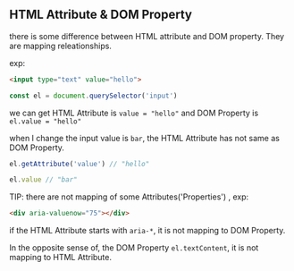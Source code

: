 ## HTML Attribute & DOM Property
there is some difference between HTML attribute and DOM property. They are mapping releationships.

exp:
```html
<input type="text" value="hello">
```
```js
const el = document.querySelector('input')
```

we can get HTML Attribute is `value = "hello"` and DOM Property is `el.value = "hello"`

when I change the input value is `bar`, the HTML Attribute has not same as DOM Property.

```js
el.getAttribute('value') // "hello"

el.value // "bar"
```

TIP: there are not mapping of some Attributes('Properties') ,
exp:
```html
<div aria-valuenow="75"></div>
```

if the HTML Attribute starts with `aria-*`, it is not mapping to DOM Property. 

In the opposite sense of, the DOM Property `el.textContent`, it is not mapping to HTML Attribute.
